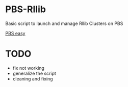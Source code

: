 # PBS-Rllib
Basic script to launch and manage Rllib Clusters on PBS

[PBS easy](https://docs.pace.gatech.edu/software/PBS_script_guide/)

# TODO
- fix not working 
- generalize the script
- cleaning and fixing